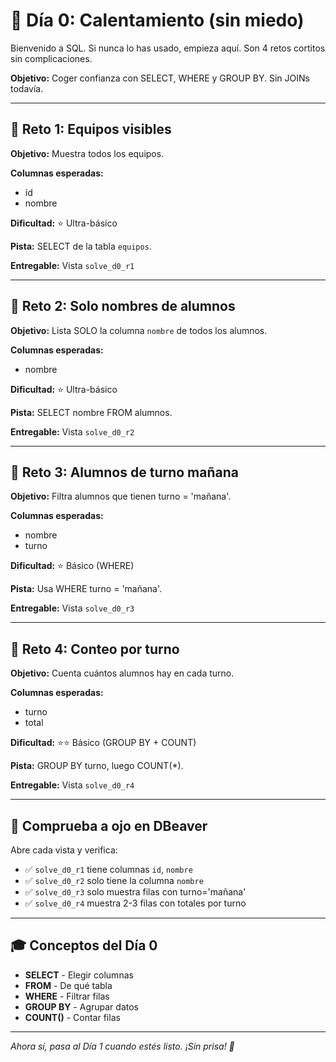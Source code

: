 # 🐼 Día 0: Calentamiento (sin miedo)

Bienvenido a SQL. Si nunca lo has usado, empieza aquí. Son 4 retos cortitos sin complicaciones.

**Objetivo:** Coger confianza con SELECT, WHERE y GROUP BY. Sin JOINs todavía.

---

## 🎯 Reto 1: Equipos visibles

**Objetivo:** Muestra todos los equipos.

**Columnas esperadas:**
- id
- nombre

**Dificultad:** ⭐ Ultra-básico

**Pista:** SELECT de la tabla `equipos`.

**Entregable:** Vista `solve_d0_r1`

---

## 🎯 Reto 2: Solo nombres de alumnos

**Objetivo:** Lista SOLO la columna `nombre` de todos los alumnos.

**Columnas esperadas:**
- nombre

**Dificultad:** ⭐ Ultra-básico

**Pista:** SELECT nombre FROM alumnos.

**Entregable:** Vista `solve_d0_r2`

---

## 🎯 Reto 3: Alumnos de turno mañana

**Objetivo:** Filtra alumnos que tienen turno = 'mañana'.

**Columnas esperadas:**
- nombre
- turno

**Dificultad:** ⭐ Básico (WHERE)

**Pista:** Usa WHERE turno = 'mañana'.

**Entregable:** Vista `solve_d0_r3`

---

## 🎯 Reto 4: Conteo por turno

**Objetivo:** Cuenta cuántos alumnos hay en cada turno.

**Columnas esperadas:**
- turno
- total

**Dificultad:** ⭐⭐ Básico (GROUP BY + COUNT)

**Pista:** GROUP BY turno, luego COUNT(*).

**Entregable:** Vista `solve_d0_r4`

---

## 👀 Comprueba a ojo en DBeaver

Abre cada vista y verifica:
- ✅ `solve_d0_r1` tiene columnas `id`, `nombre`
- ✅ `solve_d0_r2` solo tiene la columna `nombre`
- ✅ `solve_d0_r3` solo muestra filas con turno='mañana'
- ✅ `solve_d0_r4` muestra 2-3 filas con totales por turno

---

## 🎓 Conceptos del Día 0

- **SELECT** - Elegir columnas
- **FROM** - De qué tabla
- **WHERE** - Filtrar filas
- **GROUP BY** - Agrupar datos
- **COUNT()** - Contar filas

---

*Ahora sí, pasa al Día 1 cuando estés listo. ¡Sin prisa! 🚀*
